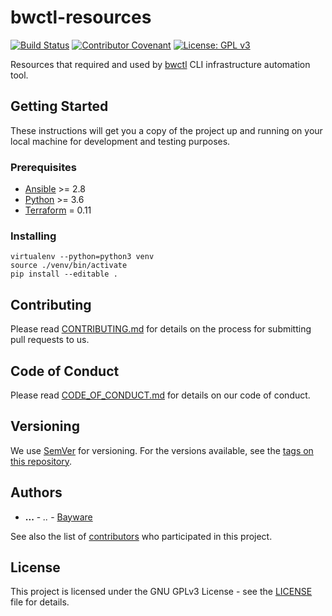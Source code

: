 # bwctl-resources

[![Build Status](https://travis-ci.org/Bayware/bwctl-resources.svg?branch=master)](https://travis-ci.org/Bayware/bwctl-resources) [![Contributor Covenant](https://img.shields.io/badge/Contributor%20Covenant-v2.0%20adopted-ff69b4.svg)](code-of-conduct.md) [![License: GPL v3](https://img.shields.io/badge/License-GPLv3-blue.svg)](https://www.gnu.org/licenses/gpl-3.0)

Resources that required and used by [bwctl](https://github.com/Bayware/bwctl) CLI infrastructure automation tool.

## Getting Started

These instructions will get you a copy of the project up and running on your local machine for development and testing purposes.

### Prerequisites

- [Ansible](https://www.ansible.com/) >= 2.8
- [Python](https://www.python.org/downloads/) >= 3.6
- [Terraform](https://www.terraform.io/downloads.html) = 0.11

### Installing

```
virtualenv --python=python3 venv
source ./venv/bin/activate
pip install --editable .
```

## Contributing

Please read [CONTRIBUTING.md](./CONTRIBUTING.md) for details on the process for submitting pull requests to us.

## Code of Conduct

Please read [CODE_OF_CONDUCT.md](./CODE_OF_CONDUCT.md) for details on our code of conduct.

## Versioning

We use [SemVer](http://semver.org/) for versioning. For the versions available, see the [tags on this repository](https://github.com/Bayware/bwctl-resources/tags).

## Authors

* **...** - *..* - [Bayware](https://www.bayware.io/)

See also the list of [contributors](https://github.com/Bayware/bwctl-resources/contributors) who participated in this project.

## License

This project is licensed under the GNU GPLv3 License - see the [LICENSE](./LICENSE) file for details.
